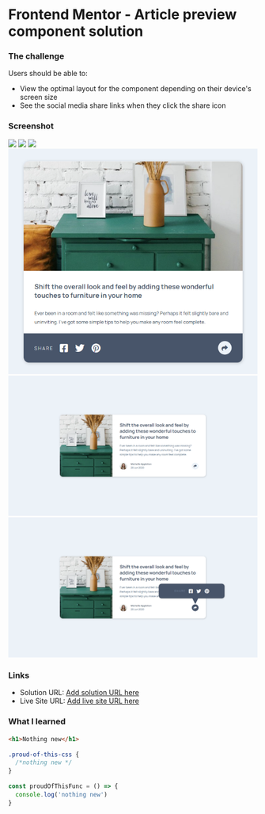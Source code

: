 # Frontend Mentor - Article preview component solution



### The challenge

Users should be able to:

- View the optimal layout for the component depending on their device's screen size
- See the social media share links when they click the share icon

### Screenshot

![](./screenshots/mobile.PNG.PNG)
![](./screenshots/mobile-active-status.PNG.PNG)
![](./screenshots/tablet.PNG.PNG)
![](./screenshots/tablet-active-status.PNG)
![](./screenshots/desktop.PNG)
![](./screenshots/desktop-active-status.PNG)


### Links

- Solution URL: [Add solution URL here](https://your-solution-url.com)
- Live Site URL: [Add live site URL here](https://your-live-site-url.com)



### What I learned



```html
<h1>Nothing new</h1>
```
```css
.proud-of-this-css {
  /*nothing new */
}
```
```js
const proudOfThisFunc = () => {
  console.log('nothing new')
}
```
